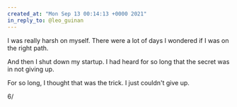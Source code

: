 ```yaml
---
created_at: "Mon Sep 13 00:14:13 +0000 2021"
in_reply_to: @leo_guinan
---
```


I was really harsh on myself. There were a lot of days I wondered if I was on the right path. 

And then I shut down my startup. I had heard for so long that the secret was in not giving up.

For so long, I thought that was the trick. I just couldn't give up. 

6/